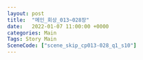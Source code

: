 ```yaml
---
layout: post
title:  "메인_회상_013~028장"
date:   2022-01-07 11:00:00 +0000
categories: Main
Tags: Story Main
SceneCode: ["scene_skip_cp013-028_q1_s10"]
---
```

